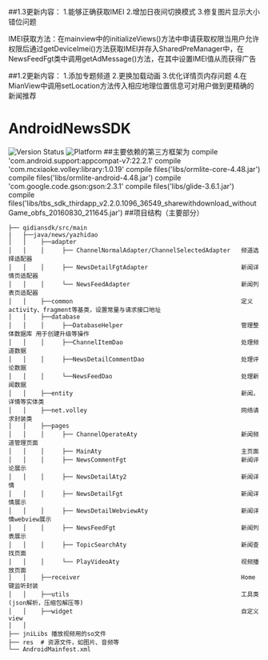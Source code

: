 ##1.3更新内容：
    1.能够正确获取IMEI
    2.增加日夜间切换模式
    3.修复图片显示大小错位问题

IMEI获取方法：在mainview中的initializeViews()方法中申请获取权限当用户允许权限后通过getDeviceImei()方法获取IMEI并存入SharedPreManager中，在NewsFeedFgt类中调用getAdMessage()方法，在其中设置IMEI值从而获得广告


##1.2更新内容：
    1.添加专题频道
    2.更换加载动画
    3.优化详情页内存问题
    4.在MianView中调用setLocation方法传入相应地理位置信息可对用户做到更精确的新闻推荐
  
# AndroidNewsSDK
 ![Version Status](https://img.shields.io/badge/AndroidNewsSdk-1.0.1-yellow.svg)
 ![Platform](https://img.shields.io/badge/platform-android-brightgreen.svg)
##主要依赖的第三方框架为
    compile 'com.android.support:appcompat-v7:22.2.1'
    compile 'com.mcxiaoke.volley:library:1.0.19'
    compile files('libs/ormlite-core-4.48.jar')
    compile files('libs/ormlite-android-4.48.jar')
    compile 'com.google.code.gson:gson:2.3.1'
    compile files('libs/glide-3.6.1.jar')
    compile files('libs/tbs_sdk_thirdapp_v2.2.0.1096_36549_sharewithdownload_withoutGame_obfs_20160830_211645.jar')
##项目结构（主要部分）
```
├── qidiansdk/src/main
|   ├──java/news/yazhidao
│   │    ├──adapter    
│   │    │     ├── ChannelNormalAdapter/ChannelSelectedAdapter   频道选择适配器
│   │    │     ├── NewsDetailFgtAdapter                          新闻详情页适配器
│   │    │     └── NewsFeedAdapter                               新闻列表页适配器
│   │    ├──common                                               定义activity、fragment等基类，设置常量与请求接口地址
│   │    ├──database
│   │    │     ├──DatabaseHelper                                 管理整体数据库 用于创建升级等操作
│   │    │     ├──ChannelItemDao                                 处理频道数据
│   │    │     ├──NewsDetailCommentDao                           处理评论数据
│   │    │     └──NewsFeedDao                                    处理新闻数据
│   │    ├──entity                                               新闻，详情等实体类
│   │    ├──net.volley                                           网络请求封装类
│   │    ├──pages   
│   │    │     ├── ChannelOperateAty                             新闻频道管理页面
│   │    │     ├── MainAty                                       主页面
│   │    │     ├── NewsCommentFgt                                新闻评论展示
│   │    │     ├── NewsDetailAty2                                新闻详情
│   │    │     ├── NewsDetailFgt                                 新闻详情展示
│   │    │     ├── NewsDetailWebviewAty                          新闻详情webview展示
│   │    │     ├── NewsFeedFgt                                   新闻列表展示
│   │    │     ├── TopicSearchAty                                新闻查找页面
│   │    │     └── PlayVideoAty                                  视频播放页面
│   │    ├──receiver                                             Home键监听封装
│   │    ├──utils                                                工具类(json解析，压缩包解压等)
│   │    ├──widget                                               自定义view
│   │
├── jniLibs 播放视频用的so文件
├── res  # 资源文件，如图片、音频等
└── AndroidMainfest.xml  
```
